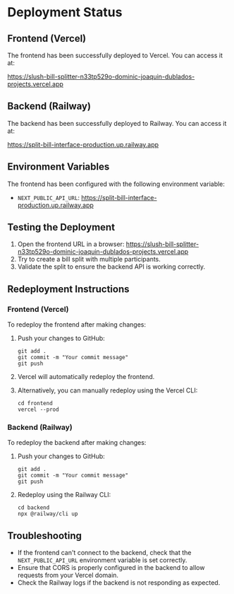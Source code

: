 # Deployment Status

## Frontend (Vercel)

The frontend has been successfully deployed to Vercel. You can access it at:

https://slush-bill-splitter-n33tp529o-dominic-joaquin-dublados-projects.vercel.app

## Backend (Railway)

The backend has been successfully deployed to Railway. You can access it at:

https://split-bill-interface-production.up.railway.app

## Environment Variables

The frontend has been configured with the following environment variable:

- `NEXT_PUBLIC_API_URL`: https://split-bill-interface-production.up.railway.app

## Testing the Deployment

1. Open the frontend URL in a browser: https://slush-bill-splitter-n33tp529o-dominic-joaquin-dublados-projects.vercel.app
2. Try to create a bill split with multiple participants.
3. Validate the split to ensure the backend API is working correctly.

## Redeployment Instructions

### Frontend (Vercel)

To redeploy the frontend after making changes:

1. Push your changes to GitHub:
   ```
   git add .
   git commit -m "Your commit message"
   git push
   ```

2. Vercel will automatically redeploy the frontend.

3. Alternatively, you can manually redeploy using the Vercel CLI:
   ```
   cd frontend
   vercel --prod
   ```

### Backend (Railway)

To redeploy the backend after making changes:

1. Push your changes to GitHub:
   ```
   git add .
   git commit -m "Your commit message"
   git push
   ```

2. Redeploy using the Railway CLI:
   ```
   cd backend
   npx @railway/cli up
   ```

## Troubleshooting

- If the frontend can't connect to the backend, check that the `NEXT_PUBLIC_API_URL` environment variable is set correctly.
- Ensure that CORS is properly configured in the backend to allow requests from your Vercel domain.
- Check the Railway logs if the backend is not responding as expected. 